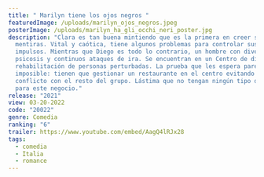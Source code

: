 ```yaml
---
title: " Marilyn tiene los ojos negros "
featuredImage: /uploads/marilyn_ojos_negros.jpeg
posterImage: /uploads/marilyn_ha_gli_occhi_neri_poster.jpg
description: "Clara es tan buena mintiendo que es la primera en creer sus
  mentiras. Vital y caótica, tiene algunos problemas para controlar sus
  impulsos. Mientras que Diego es todo lo contrario, un hombre con diversas
  psicosis y continuos ataques de ira. Se encuentran en un Centro de día para la
  rehabilitación de personas perturbadas. La prueba que les espera parece
  imposible: tienen que gestionar un restaurante en el centro evitando cualquier
  conflicto con el resto del grupo. Lástima que no tengan ningún tipo de aptitud
  para este negocio."
release: "2021"
view: 03-20-2022
code: "20022"
genre: Comedia
ranking: "6"
trailer: https://www.youtube.com/embed/AagQ4lRJx28
tags:
  - comedia
  - Italia
  - romance
---
```

